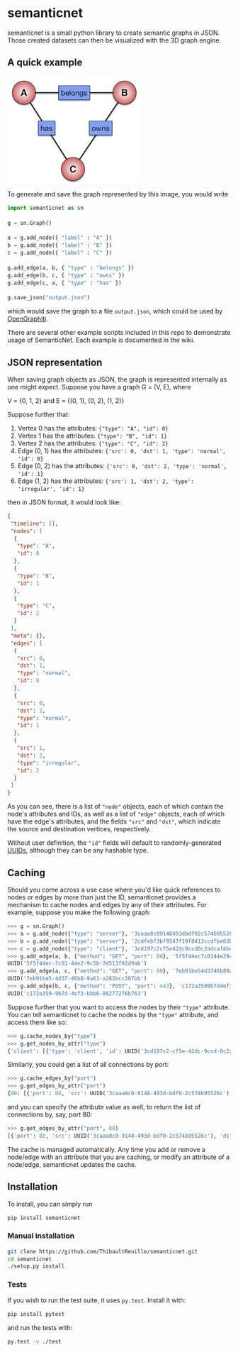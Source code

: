 semanticnet
============

semanticnet is a small python library to create semantic graphs in JSON.
Those created datasets can then be visualized with the 3D graph engine.

## A quick example
![A quick example](/ABC.png "A Quick Example")

To generate and save the graph represented by this image, you would write

```python
import semanticnet as sn

g = sn.Graph()

a = g.add_node({ "label" : "A" })
b = g.add_node({ "label" : "B" })
c = g.add_node({ "label" : "C" })

g.add_edge(a, b, { "type" : "belongs" })
g.add_edge(b, c, { "type" : "owns" })
g.add_edge(c, a, { "type" : "has" })

g.save_json("output.json")
```

which would save the graph to a file `output.json`, which could be used by
[OpenGraphiti](https://github.com/ThibaultReuille/graphiti).

There are several other example scripts included in this repo to demonstrate usage
of SemanticNet. Each example is documented in the wiki.

## JSON representation
When saving graph objects as JSON, the graph is represented internally as one might expect.
Suppose you have a graph G = (V, E), where

V = {0, 1, 2} and
E = {(0, 1), (0, 2), (1, 2)}

Suppose further that:

1. Vertex 0 has the attributes: `{"type": "A", "id": 0}`
2. Vertex 1 has the attributes: `{"type": "B", "id": 1}`
3. Vertex 2 has the attributes: `{"type": "C", "id": 2}`
4. Edge (0, 1) has the attributes: `{'src': 0, 'dst': 1, 'type': 'normal', 'id': 0}`
5. Edge (0, 2) has the attributes: `{'src': 0, 'dst': 2, 'type': 'normal', 'id': 1}`
6. Edge (1, 2) has the attributes: `{'src': 1, 'dst': 2, 'type': 'irregular', 'id': 1}`

then in JSON format, it would look like:

```json
{
 "timeline": [], 
 "nodes": [
  {
   "type": "A", 
   "id": 0
  }, 
  {
   "type": "B", 
   "id": 1
  }, 
  {
   "type": "C", 
   "id": 2
  }
 ], 
 "meta": {}, 
 "edges": [
  {
   "src": 0, 
   "dst": 1, 
   "type": "normal", 
   "id": 0
  }, 
  {
   "src": 0, 
   "dst": 2, 
   "type": "normal", 
   "id": 1
  }, 
  {
   "src": 1, 
   "dst": 2, 
   "type": "irregular", 
   "id": 2
  }
 ]
}
```

As you can see, there is a list of `"node"` objects, each of which contain the node's attributes and IDs,
as well as a list of `"edge"` objects, each of which have the edge's attributes, and the fields `"src"` and `"dst"`,
which indicate the source and destination vertices, respectively.

Without user definition, the `"id"` fields will default to randomly-generated
[UUIDs](http://en.wikipedia.org/wiki/Globally_unique_identifier),
although they can be any hashable type.

## Caching
Should you come across a use case where you'd like quick references to nodes or edges by more than just the ID,
semanticnet provides a mechanism to cache nodes and edges by any of their attributes. For example, suppose you make
the following graph:

```python
>>> g = sn.Graph()
>>> a = g.add_node({"type": "server"}, '3caaa8c09148493dbdf02c574b95526c')
>>> b = g.add_node({"type": "server"}, '2cdfebf3bf9547f19f0412ccdfbe03b7')
>>> c = g.add_node({"type": "client"}, '3cd197c2cf5e42dc9ccd0c2adcaf4bc2')
>>> g.add_edge(a, b, {"method": "GET", "port": 80}, '5f5f44ec7c0144e29c5b7d513f92d9ab')
UUID('5f5f44ec-7c01-44e2-9c5b-7d513f92d9ab')
>>> g.add_edge(a, c, {"method": "GET", "port": 80}, '7eb91be54d3746b89a61a282bcc207bb')
UUID('7eb91be5-4d37-46b8-9a61-a282bcc207bb')
>>> g.add_edge(b, c, {"method": "POST", "port": 443}, 'c172a3599b7d4ef3bbb688277276b763')
UUID('c172a359-9b7d-4ef3-bbb6-88277276b763')
```

Suppose further that you want to access the nodes by their `"type"` attribute. You can tell semanticnet to
cache the nodes by the `"type"` attribute, and access them like so:

```python
>>> g.cache_nodes_by("type")
>>> g.get_nodes_by_attr("type")
{'client': [{'type': 'client', 'id': UUID('3cd197c2-cf5e-42dc-9ccd-0c2adcaf4bc2')}], 'server': [{'type': 'server', 'id': UUID('2cdfebf3-bf95-47f1-9f04-12ccdfbe03b7')}, {'type': 'server', 'id': UUID('3caaa8c0-9148-493d-bdf0-2c574b95526c')}]}
```

Similarly, you could get a list of all connections by port:

```python
>>> g.cache_edges_by("port")
>>> g.get_edges_by_attr("port")
{80: [{'port': 80, 'src': UUID('3caaa8c0-9148-493d-bdf0-2c574b95526c'), 'dst': UUID('3cd197c2-cf5e-42dc-9ccd-0c2adcaf4bc2'), 'id': UUID('7eb91be5-4d37-46b8-9a61-a282bcc207bb'), 'method': 'GET'}, {'port': 80, 'src': UUID('3caaa8c0-9148-493d-bdf0-2c574b95526c'), 'dst': UUID('2cdfebf3-bf95-47f1-9f04-12ccdfbe03b7'), 'id': UUID('5f5f44ec-7c01-44e2-9c5b-7d513f92d9ab'), 'method': 'GET'}], 443: [{'port': 443, 'src': UUID('2cdfebf3-bf95-47f1-9f04-12ccdfbe03b7'), 'dst': UUID('3cd197c2-cf5e-42dc-9ccd-0c2adcaf4bc2'), 'id': UUID('c172a359-9b7d-4ef3-bbb6-88277276b763'), 'method': 'POST'}]}
```

and you can specify the attribute value as well, to return the list of connections by, say, port 80:

```python
>>> g.get_edges_by_attr("port", 80)
[{'port': 80, 'src': UUID('3caaa8c0-9148-493d-bdf0-2c574b95526c'), 'dst': UUID('3cd197c2-cf5e-42dc-9ccd-0c2adcaf4bc2'), 'id': UUID('7eb91be5-4d37-46b8-9a61-a282bcc207bb'), 'method': 'GET'}, {'port': 80, 'src': UUID('3caaa8c0-9148-493d-bdf0-2c574b95526c'), 'dst': UUID('2cdfebf3-bf95-47f1-9f04-12ccdfbe03b7'), 'id': UUID('5f5f44ec-7c01-44e2-9c5b-7d513f92d9ab'), 'method': 'GET'}]
```

The cache is managed automatically. Any time you add or remove a node/edge with an attribute that you are
caching, or modify an attribute of a node/edge, semanticnet updates the cache.

## Installation
To install, you can simply run

```sh
pip install semanticnet
```

### Manual installation
```sh
git clone https://github.com/ThibaultReuille/semanticnet.git
cd semanticnet
./setup.py install
```

### Tests
If you wish to run the test suite, it uses `py.test`. Install it with:

```sh
pip install pytest
```

and run the tests with:

```sh
py.test -v ./test
```
